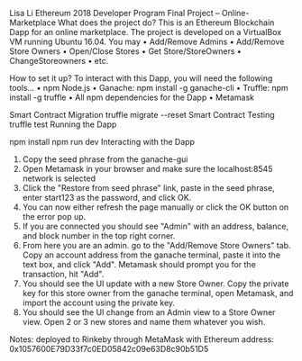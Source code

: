Lisa Li 
Ethereum 2018 Developer Program Final Project – Online-Marketplace
What does the project do?
This is an Ethereum Blockchain Dapp for an online marketplace. 
The project is developed on a VirtualBox VM running Ubuntu 16.04.
You may
•	Add/Remove Admins
•	Add/Remove Store Owners
•	Open/Close Stores
•	Get Store/StoreOwners
•	ChangeStoreowners
•	etc.

How to set it up?
To interact with this Dapp, you will need the following tools...
•	npm    Node.js
•	Ganache:  npm install -g ganache-cli
•	Truffle:  npm install -g truffle
•	All npm dependencies for the Dapp
•	Metamask

Smart Contract Migration
truffle migrate --reset
Smart Contract Testing
truffle test 
Running the Dapp

npm install 
npm run dev
Interacting with the Dapp
1.	Copy the seed phrase from the ganache-gui
2.	Open Metamask in your browser and make sure the localhost:8545 network is selected
3.	Click the "Restore from seed phrase" link, paste in the seed phrase, enter start123 as the password, and click OK.
4.	You can now either refresh the page manually or click the OK button on the error pop up.
5.	If you are connected you should see "Admin" with an address, balance, and block number in the top right corner.
6.	From here you are an admin. go to the "Add/Remove Store Owners" tab. Copy an account address from the ganache terminal, paste it into the text box, and click "Add". Metamask should prompt you for the transaction, hit "Add".
7.	You should see the UI update with a new Store Owner. Copy the private key for this store owner from the ganache terminal, open Metamask, and import the account using the private key.
8.	You should see the UI change from an Admin view to a Store Owner view. Open 2 or 3 new stores and name them whatever you wish.

Notes: deployed to Rinkeby through MetaMask with Ethereum address: 0x1057600E79D33f7c0ED05842c09e63D8c90b51D5

